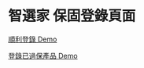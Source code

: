 # 智選家 保固登錄頁面


[順利登錄 Demo](https://coolbahuang.github.io/warranty/)
 
[登錄已過保產品 Demo](https://coolbahuang.github.io/warranty/error.html)
